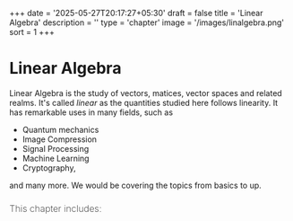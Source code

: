 +++
date = '2025-05-27T20:17:27+05:30'
draft = false
title = 'Linear Algebra'
description = ''
type = 'chapter'
image = '/images/linalgebra.png'
sort = 1
+++

# Linear Algebra

Linear Algebra is the study of vectors, matices, vector spaces and related realms. It's called *linear* as the quantities studied here follows linearity. It has remarkable uses in many fields, such as 

- Quantum mechanics
- Image Compression
- Signal Processing
- Machine Learning
- Cryptography,
  
and many more. We would be covering the topics from basics to up. 

<h3 style="font-weight: 200;">This chapter includes:</h3>

